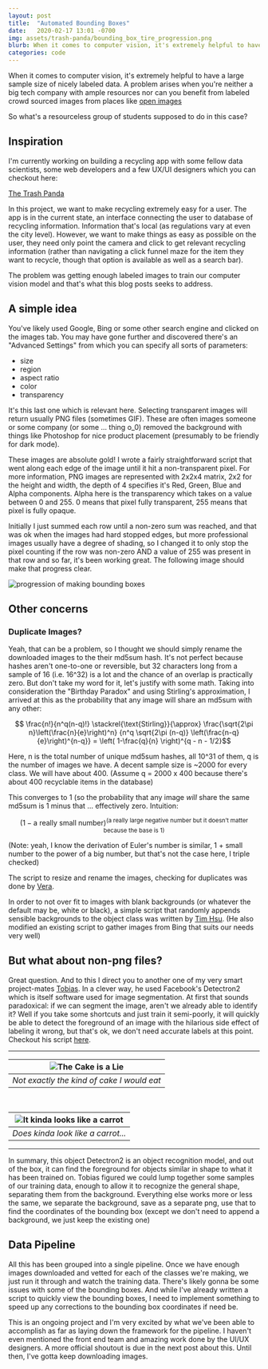 ```yaml
---
layout: post
title:  "Automated Bounding Boxes"
date:   2020-02-17 13:01 -0700
img: assets/trash-panda/bounding_box_tire_progression.png
blurb: When it comes to computer vision, it's extremely helpful to have a large sample size of nicely labeled data. A problem arises when you're neither a big tech company with ample resources nor can you benefit from labeled crowd sourced images
categories: code
---
```



When it comes to computer vision, it's extremely helpful to have a large sample size of nicely labeled data. A problem arises when you're neither a big tech company with ample resources nor can you benefit from labeled crowd sourced images from places like [open images](https://opensource.google/projects/open-images-dataset)

So what's a resourceless group of students supposed to do in this case?


## Inspiration

I'm currently working on building a recycling app with some fellow data scientists, some web developers and a few UX/UI designers which you can checkout here:

[The Trash Panda](https://www.thetrashpanda.com)

In this project, we want to make recycling extremely easy for a user. The app is in the current state, an interface connecting the user to database of recycling information. Information that's local (as regulations vary at even the city level). However, we want to make things as easy as possible on the user, they need only point the camera and click to get relevant recycling information (rather than navigating a click funnel maze for the item they want to recycle, though that option is available as well as a search bar).

The problem was getting enough labeled images to train our computer vision model and that's what this blog posts seeks to address.

## A simple idea

You've likely used Google, Bing or some other search engine and clicked on the images tab. You may have gone further and discovered there's an "Advanced Settings" from which you can specify all sorts of parameters:
- size
- region
- aspect ratio
- color
- transparency

It's this last one which is relevant here. Selecting transparent images will return usually PNG files (sometimes GIF). These are often images someone or some company (or some ... thing o\_0) removed the background with things like Photoshop for nice product placement (presumably to be friendly for dark mode). 

These images are absolute gold! I wrote a fairly straightforward script that went along each edge of the image until it hit a non-transparent pixel. For more information, PNG images are represented with 2x2x4 matrix, 2x2 for the height and width, the depth of 4 specifies it's Red, Green, Blue and Alpha components. Alpha here is the transparency which takes on a value between 0 and 255. 0 means that pixel fully transparent, 255 means that pixel is fully opaque.

Initially I just summed each row until a non-zero sum was reached, and that was ok when the images had hard stopped edges, but more professional images usually have a degree of shading, so I changed it to only stop the pixel counting if the row was non-zero AND a value of 255 was present in that row and so far, it's been working great. The following image should make that progress clear.

![progression of making bounding boxes]({{site.baseurl}}/assets/trash-panda/bounding_box_tire_progression.png)

## Other concerns

### Duplicate Images?
Yeah, that can be a problem, so I thought we should simply rename the downloaded images to the their md5sum hash. It's not perfect because hashes aren't one-to-one or reversible, but 32 characters long from a sample of 16 (i.e. 16^32) is a lot and the chance of an overlap is practically zero. But don't take my word for it, let's justify with some math. Taking into consideration the "Birthday Paradox" and using Stirling's approximation, I arrived at this as the probability that any image will share an md5sum with any other:

$$ \frac{n!}{n^q(n-q)!} \stackrel{\text{Stirling}}{\approx} 
\frac{\sqrt{2\pi n}\left(\frac{n}{e}\right)^n} 
{n^q \sqrt{2\pi (n-q)} \left(\frac{n-q}{e}\right)^{n-q}} 
= \left( 1-\frac{q}{n} \right)^{q - n - 1/2}$$

Here, n is the total number of unique md5sum hashes, all 10^31 of them, q is the number of images we have. A decent sample size is ~2000 for every class. We will have about 400. (Assume q = 2000 x 400 because there's about 400 recyclable items in the database)

This converges to 1 (so the probability that any image *will* share the same md5sum is 1 minus that ... effectively zero. Intuition:

$$ (1 - \text{a really small number}) ^ {\text {(a really large negative number but it doesn't matter because the base is 1)}} $$

(Note: yeah, I know the derivation of Euler's number is similar, 1 + small number to the power of a big number, but that's not the case here, I triple checked)

The script to resize and rename the images, checking for duplicates was done by [Vera](https://github.com/VeraMendes).

In order to not over fit to images with blank backgrounds (or whatever the default may be, white or black), a simple script that randomly appends sensible backgrounds to the object class was written by [Tim Hsu](https://github.com/TimTree). (He also modified an existing script to gather images from Bing that suits our needs very well)

## But what about non-png files?

Great question. And to this I direct you to another one of my very smart project-mates [Tobias](https://github.com/tobias-fyi). In a clever way, he used Facebook's Detectron2 which is itself software used for image segmentation. At first that sounds paradoxical: if we can segment the image, aren't we already able to identify it? Well if you take some shortcuts and just train it semi-poorly, it will quickly be able to detect the foreground of an image with the hilarious side effect of labeling it wrong, but that's ok, we don't need accurate labels at this point. Checkout his script [here](https://github.com/tobias-fyi/forecut).

<hr>

| ![The Cake is a Lie]({{site.baseurl}}/assets/trash-panda/the_cake_is_a_lie.png) |
|:--:|
| *Not exactly the kind of cake I would eat* |

<br>

|![It kinda looks like a carrot]({{site.baseurl}}/assets/trash-panda/bowl_and_carrot.png)|
|:--:|
|*Does kinda look like a carrot...*|

<hr>
In summary, this object Detectron2 is an object recognition model, and out of the box, it can find the foreground for objects similar in shape to what it has been trained on. Tobias figured we could lump together some samples of our training data, enough to allow it to recognize the general shape, separating them from the background. Everything else works more or less the same, we separate the background, save as a separate png, use that to find the coordinates of the bounding box (except we don't need to append a background, we just keep the existing one)

## Data Pipeline

All this has been grouped into a single pipeline. Once we have enough images downloaded and vetted for each of the classes we're making, we just run it through and watch the training data. There's likely gonna be some issues with some of the bounding boxes. And while I've already written a script to quickly view the bounding boxes, I need to implement something to speed up any corrections to the bounding box coordinates if need be.

This is an ongoing project and I'm very excited by what we've been able to accomplish as far as laying down the framework for the pipeline. I haven't even mentioned the front end team and amazing work done by the UI/UX designers. A more official shoutout is due in the next post about this. Until then, I've gotta keep downloading images.

